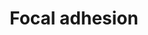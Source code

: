 ---
annotations:
- id: PW:0000648
  parent: signaling pathway
  type: Pathway Ontology
  value: cell adhesion signaling pathway
authors:
- 169.230.77.174
- MaintBot
- Thomas
- Khanspers
- AlexanderPico
- Egonw
- Zari
- Dtruong
- MirellaKalafati
- Ariutta
- Eweitz
- Fehrhart
citedin:
- link: PMC9222608
  title: Fish as Model Systems to Study Epigenetic Drivers in Human Self-Domestication
    and Neurodevelopmental Cognitive Disorders (2022)
- link: PMC9015122
  title: Understanding signaling and metabolic paths using semantified and harmonized
    information about biological interactions (2022)
- link: PMC8421385
  title: Disrupting biological sensors of force promotes tissue regeneration in large
    organisms (2021)
- link: PMC8278688
  title: Complete response to neoadjuvant chemoradiotherapy in rectal cancer is associated
    with RAS/AKT mutations and high tumour mutational burden (2021)
- link: PMC8261657
  title: Biological and clinical features of triple negative Invasive Lobular Carcinomas
    of the breast. Clinical outcome and actionable molecular alterations☆ (2021)
- link: PMC7329820
  title: Citalopram-induced pathways regulation and tentative treatment-outcome-predicting
    biomarkers in lymphoblastoid cell lines from depression patients (2020)
- link: PMC6309236
  title: Biological Pathways Leading From ANGPTL8 to Diabetes Mellitus–A Co-expression
    Network Based Analysis (2018)
- link: PMC5085087
  title: Long Term Culture of the A549 Cancer Cell Line Promotes Multilamellar Body
    Formation and Differentiation towards an Alveolar Type II Pneumocyte Phenotype
    (2016)
- link: PMC2896198
  title: 'AltAnalyze and DomainGraph: analyzing and visualizing exon expression data
    (2010)'
- link: PMC9646470
  title: Clinical improvement of DM1 patients reflected by reversal of disease-induced
    gene expression in blood (2022)
- link: PMC9614744
  title: Shared mechanisms and crosstalk of COVID-19 and osteoporosis via vitamin
    D (2022)
- link: 10.3389/fimmu.2021.769011
  title: 'A Practical Strategy for Exploring the Pharmacological Mechanism of Luteolin
    Against COVID-19/Asthma Comorbidity: Findings of System Pharmacology and Bioinformatics
    Analysis (2024)'
- link: PMC10752971
  title: PGF2α induces a pro-labour phenotypical switch in human myometrial cells
    that can be inhibited with PGF2α receptor antagonists (2023)
- link: PMC12004383
  title: Proteomics Analysis of Porcine Endometrial Cell-Derived Extracellular Vesicles
    Involved in Embryo Attachment (2025)
communities:
- ONTOX
description: Cell-matrix adhesions play essential roles in important biological processes
  including cell motility, cell proliferation, cell differentiation, regulation of
  gene expression and cell survival. At the cell-extracellular matrix contact points,
  specialized structures are formed and termed focal adhesions, where bundles of actin
  filaments are anchored to transmembrane receptors of the integrin family through
  a multi-molecular complex of junctional plaque proteins. Some of the constituents
  of focal adhesions participate in the structural link between membrane receptors
  and the actin cytoskeleton, while others are signalling molecules, including different
  protein kinases and phosphatases, their substrates, and various adapter proteins.
  Integrin signaling is dependent upon the non-receptor tyrosine kinase activities
  of the FAK and src proteins as well as the adaptor protein functions of FAK, src
  and Shc to initiate downstream signaling events. These signalling events culminate
  in reorganization of the actin cytoskeleton; a prerequisite for changes in cell
  shape and motility, and gene expression. Similar morphological alterations and modulation
  of gene expression are initiated by the binding of growth factors to their respective
  receptors, emphasizing the considerable crosstalk between adhesion- and growth factor-mediated
  signalling.  Proteins on this pathway have targeted assays available via the [CPTAC
  Assay Portal](https://assays.cancer.gov/available_assays?wp_id=WP306)
last-edited: 2025-03-03
ndex: d9bdca58-8b5f-11eb-9e72-0ac135e8bacf
organisms:
- Homo sapiens
redirect_from:
- /index.php/Pathway:WP306
- /instance/WP306
- /instance/WP306_r137422
revision: r137422
schema-jsonld:
- '@context': https://schema.org/
  '@id': https://wikipathways.github.io/pathways/WP306.html
  '@type': Dataset
  creator:
    '@type': Organization
    name: WikiPathways
  description: Cell-matrix adhesions play essential roles in important biological
    processes including cell motility, cell proliferation, cell differentiation, regulation
    of gene expression and cell survival. At the cell-extracellular matrix contact
    points, specialized structures are formed and termed focal adhesions, where bundles
    of actin filaments are anchored to transmembrane receptors of the integrin family
    through a multi-molecular complex of junctional plaque proteins. Some of the constituents
    of focal adhesions participate in the structural link between membrane receptors
    and the actin cytoskeleton, while others are signalling molecules, including different
    protein kinases and phosphatases, their substrates, and various adapter proteins.
    Integrin signaling is dependent upon the non-receptor tyrosine kinase activities
    of the FAK and src proteins as well as the adaptor protein functions of FAK, src
    and Shc to initiate downstream signaling events. These signalling events culminate
    in reorganization of the actin cytoskeleton; a prerequisite for changes in cell
    shape and motility, and gene expression. Similar morphological alterations and
    modulation of gene expression are initiated by the binding of growth factors to
    their respective receptors, emphasizing the considerable crosstalk between adhesion-
    and growth factor-mediated signalling.  Proteins on this pathway have targeted
    assays available via the [CPTAC Assay Portal](https://assays.cancer.gov/available_assays?wp_id=WP306)
  keywords:
  - ACTB
  - ACTG1
  - ACTN1
  - ACTN4
  - AKT1
  - AKT2
  - AKT3
  - ARHGAP35
  - ARHGAP5
  - BAD
  - BCAR1
  - BCL2
  - BIRC2
  - BIRC3
  - BLK
  - BRAF
  - BUB1B-PAK6
  - CAPN2
  - CAV1
  - CAV2
  - CAV3
  - CCND1
  - CCND2
  - CCND3
  - CDC42
  - CHAD
  - COL1A1
  - COL1A2
  - COL2A1
  - COL4A1
  - COL4A2
  - COL4A4
  - COL4A6
  - COL5A2
  - COL5A3
  - COL6A2
  - COMP
  - CRK
  - CRKL
  - CTNNB1
  - DIAPH1
  - DOCK1
  - EGF
  - EGFR
  - ELK1
  - EMP2
  - ERBB2
  - FGR
  - FIGF
  - FLNA
  - FLNB
  - FLNC
  - FLT1
  - FN1
  - FYN
  - GRB2
  - GSK3B
  - HCK
  - HGF
  - HRAS
  - IBSP
  - IGF1
  - IGF1R
  - ILK
  - ITGA1
  - ITGA10
  - ITGA11
  - ITGA2
  - ITGA2B
  - ITGA3
  - ITGA4
  - ITGA5
  - ITGA6
  - ITGA7
  - ITGA8
  - ITGA9
  - ITGAV
  - ITGB1
  - ITGB3
  - ITGB4
  - ITGB5
  - ITGB6
  - ITGB7
  - ITGB8
  - JUN
  - KDR
  - LAMA1
  - LAMA2
  - LAMA3
  - LAMA4
  - LAMA5
  - LAMB1
  - LAMB2
  - LAMB3
  - LAMC1
  - LAMC2
  - LAMC3
  - MAP2K1
  - MAPK1
  - MAPK10
  - MAPK3
  - MAPK8
  - MAPK9
  - MET
  - MYL10
  - MYL12A
  - MYL12B
  - MYL2
  - MYL5
  - MYL7
  - MYL9
  - MYLK
  - MYLK2
  - MYLK3
  - MYLK4
  - MYLPF
  - PAK1
  - PAK2
  - PAK3
  - PAK4
  - PAK6
  - PARVA
  - PARVB
  - PARVG
  - PDGFA
  - PDGFB
  - PDGFC
  - PDGFD
  - PDGFRA
  - PDGFRB
  - PDPK1
  - PGF
  - PIK3CA
  - PIK3CB
  - PIK3CD
  - PIK3R1
  - PIK3R2
  - PIK3R3
  - PIP2
  - PIP3
  - PIP5K1C
  - PPP1CA
  - PPP1CB
  - PPP1CC
  - PPP1R12A
  - PPP1R12B
  - PPP1R12C
  - PRKCA
  - PRKCB
  - PRKCG
  - PTEN
  - PTK2
  - PTK6
  - PXN
  - RAC1
  - RAC2
  - RAC3
  - RAF1
  - RAP1A
  - RAP1B
  - RAPGEF1
  - RASGRF1
  - RELN
  - RHOA
  - ROCK1
  - ROCK2
  - SHC1
  - SHC2
  - SHC3
  - SHC4
  - SOS1
  - SPP1
  - SRC
  - SRMS
  - STYK1
  - TESK2
  - THBS1
  - THBS2
  - THBS3
  - THBS4
  - TLN1
  - TLN2
  - TNC
  - TNK1
  - TNK2
  - TNN
  - TNR
  - TNXB
  - TXK
  - VASP
  - VAV1
  - VAV2
  - VAV3
  - VCL
  - VEGF
  - VEGFB
  - VEGFC
  - VTN
  - VWF
  - XIAP
  - ZYX
  license: CC0
  name: Focal adhesion
seo: CreativeWork
title: Focal adhesion
wpid: WP306
---